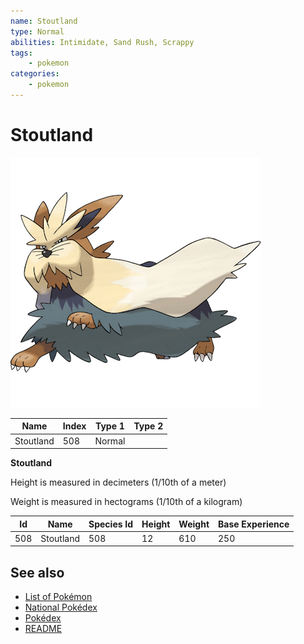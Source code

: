 ```yaml
---
name: Stoutland
type: Normal
abilities: Intimidate, Sand Rush, Scrappy
tags:
    - pokemon
categories:
    - pokemon
---
```


# Stoutland


![Stoutland](images/508.png)

| **Name** | **Index** | **Type 1** | **Type 2** |
|----|----|----|----|
| Stoutland | 508 | Normal  |  |

**Stoutland** 


Height is measured in decimeters (1/10th of a meter)

Weight is measured in hectograms (1/10th of a kilogram)

| **Id** | **Name** | **Species Id** | **Height** | **Weight** | **Base Experience** |
|--------|----------|----------------|------------|------------|---------------------|
| 508 | Stoutland | 508 | 12 | 610 | 250 |


## See also

- [List of Pokémon](../pokemon.md)
- [National Pokédex](../national_pokedex.md)
- [Pokédex](../pokedex.md)
- [README](../README.md)

